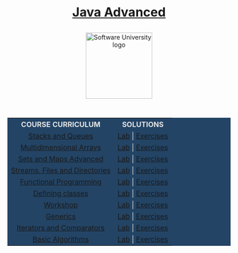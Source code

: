 <!DOCTYPE html>
<html lang="en">

<head>
  <meta charset="UTF-8">
  <meta http-equiv="X-UA-Compatible" content="IE=edge">
  <meta name="viewport" content="width=device-width, initial-scale=1.0">
</head>

<body>
  <div align="center">
    <h1 style="color:white">
      <a href="https://github.com/todorkrastev/SoftUni-Software-Engineering/tree/main/Java/M03JavaAdvanced/CourseIntroduction"
        target="_blank">Java Advanced</a>
    </h1>
    <a href="https://softuni.bg/curriculum" target="_blank">
      <img src="https://upload.wikimedia.org/wikipedia/commons/7/76/Logo_Software_University_%28SoftUni%29_-_blue.png"
        alt="Software University logo" style="position:relative; width:150px; padding:10px; margin: 0 auto;">
    </a>
  </div>
  <br>
  <div align="center">
    <table style="width:100%; max-width:1000px; background-color:#234465; color:#e4e4e4">
      <tr>
        <th style="text-align:center; vertical-align: middle;">COURSE CURRICULUM</th>
        <th style="text-align:center; vertical-align: middle;">SOLUTIONS</th>
      </tr>
      <tr>
        <td style="text-align:center; vertical-align: middle;">
          <a href="https://github.com/todorkrastev/SoftUni-Software-Engineering/tree/main/Java/M03JavaAdvanced/L01StacksAndQueues/Presentation"
            target="_blank">Stacks and Queues</a>
        </td>
        <td style="text-align:center; vertical-align: middle;">
          <a href="https://github.com/todorkrastev/SoftUni-Software-Engineering/tree/main/Java/M03JavaAdvanced/L01StacksAndQueues/Lab"
            target="_blank">Lab</a> |
          <a href="https://github.com/todorkrastev/SoftUni-Software-Engineering/tree/main/Java/M03JavaAdvanced/L01StacksAndQueues/Exercises"
            target="_blank">Exercises</a>
        </td>
      </tr>
      <tr>
        <td style="text-align:center; vertical-align: middle;">
          <a href="https://github.com/todorkrastev/SoftUni-Software-Engineering/tree/main/Java/M03JavaAdvanced/L02MultidimensionalArrays/Presentation"
            target="_blank">Multidimensional Arrays</a>
        </td>
        <td style="text-align:center; vertical-align: middle;">
          <a href="https://github.com/todorkrastev/SoftUni-Software-Engineering/tree/main/Java/M03JavaAdvanced/L02MultidimensionalArrays/Lab"
            target="_blank">Lab</a> |
          <a href="https://github.com/todorkrastev/SoftUni-Software-Engineering/tree/main/Java/M03JavaAdvanced/L02MultidimensionalArrays/Exercises"
            target="_blank">Exercises</a>
        </td>
      </tr>
      <tr>
        <td style="text-align:center; vertical-align: middle;">
          <a href="https://github.com/todorkrastev/SoftUni-Software-Engineering/tree/main/Java/M03JavaAdvanced/L03SetsAndMaps/Presentation"
            target="_blank">Sets and Maps Advanced</a>
        </td>
        <td style="text-align:center; vertical-align: middle;">
          <a href="https://github.com/todorkrastev/SoftUni-Software-Engineering/tree/main/Java/M03JavaAdvanced/L03SetsAndMaps/Lab"
            target="_blank">Lab</a> |
          <a href="https://github.com/todorkrastev/SoftUni-Software-Engineering/tree/main/Java/M03JavaAdvanced/L03SetsAndMaps/Exercises"
            target="_blank">Exercises</a>
        </td>
      </tr>
      <tr>
        <td style="text-align:center; vertical-align: middle;">
          <a href="https://github.com/todorkrastev/SoftUni-Software-Engineering/tree/main/Java/M03JavaAdvanced/L04StreamsFilesAndDirectories/Presentation"
            target="_blank">Streams, Files and Directories</a>
        </td>
        <td style="text-align:center; vertical-align: middle;">
          <a href="https://github.com/todorkrastev/SoftUni-Software-Engineering/tree/main/Java/M03JavaAdvanced/L04StreamsFilesAndDirectories/Lab"
            target="_blank">Lab</a> |
          <a href="https://github.com/todorkrastev/SoftUni-Software-Engineering/tree/main/Java/M03JavaAdvanced/L04StreamsFilesAndDirectories/Exercises"
            target="_blank">Exercises</a>
        </td>
      </tr>
      <tr>
        <td style="text-align:center; vertical-align: middle;">
          <a href="https://github.com/todorkrastev/SoftUni-Software-Engineering/tree/main/Java/M03JavaAdvanced/L05FunctionalProgramming/Presentation"
            target="_blank">Functional Programming</a>
        </td>
        <td style="text-align:center; vertical-align: middle;">
          <a href="https://github.com/todorkrastev/SoftUni-Software-Engineering/tree/main/Java/M03JavaAdvanced/L05FunctionalProgramming/Lab"
            target="_blank">Lab</a> |
          <a href="https://github.com/todorkrastev/SoftUni-Software-Engineering/tree/main/Java/M03JavaAdvanced/L05FunctionalProgramming/Exercises"
            target="_blank">Exercises</a>
        </td>
      </tr>
      <tr>
        <td style="text-align:center; vertical-align: middle;">
          <a href="https://github.com/todorkrastev/SoftUni-Software-Engineering/tree/main/Java/M03JavaAdvanced/L06DefiningClasses/Presentation"
            target="_blank">Defining classes</a>
        </td>
        <td style="text-align:center; vertical-align: middle;">
          <a href="https://github.com/todorkrastev/SoftUni-Software-Engineering/tree/main/Java/M03JavaAdvanced/L06DefiningClasses/Lab"
            target="_blank">Lab</a> |
          <a href="https://github.com/todorkrastev/SoftUni-Software-Engineering/tree/main/Java/M03JavaAdvanced/L06DefiningClasses/Exercises"
            target="_blank">Exercises</a>
        </td>
      </tr>
      <tr>
        <td style="text-align:center; vertical-align: middle;">
          <a href="https://github.com/todorkrastev/SoftUni-Software-Engineering/tree/main/Java/M03JavaAdvanced/L07Workshop/Resources"
            target="_blank">Workshop</a>
        </td>
        <td style="text-align:center; vertical-align: middle;">
          <a href="https://github.com/todorkrastev/SoftUni-Software-Engineering/tree/main/Java/M03JavaAdvanced/L07Workshop"
            target="_blank">Lab</a> |
          <a href="https://github.com/todorkrastev/SoftUni-Software-Engineering/tree/main/Java/M03JavaAdvanced/L07Workshop"
            target="_blank">Exercises</a>
        </td>
      </tr>
      <tr>
        <td style="text-align:center; vertical-align: middle;">
          <a href="https://github.com/todorkrastev/SoftUni-Software-Engineering/tree/main/Java/M03JavaAdvanced/L08Generics/Presentation"
            target="_blank">Generics</a>
        </td>
        <td style="text-align:center; vertical-align: middle;">
          <a href="https://github.com/todorkrastev/SoftUni-Software-Engineering/tree/main/Java/M03JavaAdvanced/L08Generics/Lab"
            target="_blank">Lab</a> |
          <a href="https://github.com/todorkrastev/SoftUni-Software-Engineering/tree/main/Java/M03JavaAdvanced/L08Generics/Exercises"
            target="_blank">Exercises</a>
        </td>
      </tr>
      <tr>
        <td style="text-align:center; vertical-align: middle;">
          <a href="https://github.com/todorkrastev/SoftUni-Software-Engineering/tree/main/Java/M03JavaAdvanced/L09IteratorsAndComparators/Presentation"
            target="_blank">Iterators and Comparators</a>
        </td>
        <td style="text-align:center; vertical-align: middle;">
          <a href="https://github.com/todorkrastev/SoftUni-Software-Engineering/tree/main/Java/M03JavaAdvanced/L09IteratorsAndComparators/Lab"
            target="_blank">Lab</a> |
          <a href="https://github.com/todorkrastev/SoftUni-Software-Engineering/tree/main/Java/M03JavaAdvanced/L09IteratorsAndComparators/Exercises"
            target="_blank">Exercises</a>
        </td>
      </tr>
      <tr>
        <td style="text-align:center; vertical-align: middle;">
          <a href="https://github.com/todorkrastev/SoftUni-Software-Engineering/tree/main/Java/M03JavaAdvanced/L10BasicAlgorithms/Presentation"
            target="_blank">Basic Algorithms</a>
        </td>
        <td style="text-align:center; vertical-align: middle;">
          <a href="https://github.com/todorkrastev/SoftUni-Software-Engineering/tree/main/Java/M03JavaAdvanced/L10BasicAlgorithms"
            target="_blank">Lab</a> |
          <a href="https://github.com/todorkrastev/SoftUni-Software-Engineering/tree/main/Java/M03JavaAdvanced/L10BasicAlgorithms"
            target="_blank">Exercises</a>
        </td>
      </tr>
    </table>
  </div>
</body>

</html>
